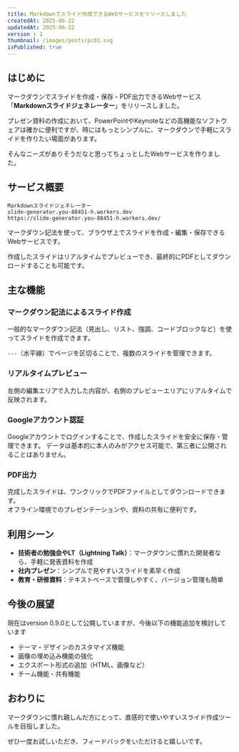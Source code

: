 ```yaml
---
title: Markdownでスライド作成できるWebサービスをリリースしました
createdAt: 2025-06-22
updatedAt: 2025-06-22
version : 1
thumbnail: /images/posts/pc01.svg
isPublished: true
---
```


## はじめに
マークダウンでスライドを作成・保存・PDF出力できるWebサービス「**Markdownスライドジェネレーター**」をリリースしました。

プレゼン資料の作成において、PowerPointやKeynoteなどの高機能なソフトウェアは確かに便利ですが、時にはもっとシンプルに、マークダウンで手軽にスライドを作りたい場面があります。

そんなニーズがありそうだなと思ってちょっとしたWebサービスを作りました。

## サービス概要
```Link
Markdownスライドジェネレーター
slide-generator.you-88451-h.workers.dev
https://slide-generator.you-88451-h.workers.dev/
```

マークダウン記法を使って、ブラウザ上でスライドを作成・編集・保存できるWebサービスです。

作成したスライドはリアルタイムでプレビューでき、最終的にPDFとしてダウンロードすることも可能です。

## 主な機能

### マークダウン記法によるスライド作成
一般的なマークダウン記法（見出し、リスト、強調、コードブロックなど）を使ってスライドを作成できます。

`---`（水平線）でページを区切ることで、複数のスライドを管理できます。

### リアルタイムプレビュー
左側の編集エリアで入力した内容が、右側のプレビューエリアにリアルタイムで反映されます。

### Googleアカウント認証
Googleアカウントでログインすることで、作成したスライドを安全に保存・管理できます。
データは基本的に本人のみがアクセス可能で、第三者に公開されることはありません。

### PDF出力
完成したスライドは、ワンクリックでPDFファイルとしてダウンロードできます。  
オフライン環境でのプレゼンテーションや、資料の共有に便利です。

## 利用シーン

- **技術者の勉強会やLT（Lightning Talk）**：マークダウンに慣れた開発者なら、手軽に発表資料を作成
- **社内プレゼン**：シンプルで見やすいスライドを素早く作成
- **教育・研修資料**：テキストベースで管理しやすく、バージョン管理も簡単

## 今後の展望
現在はversion 0.9.0として公開していますが、今後以下の機能追加を検討しています

- テーマ・デザインのカスタマイズ機能
- 画像の埋め込み機能の強化
- エクスポート形式の追加（HTML、画像など）
- チーム機能・共有機能

## おわりに
マークダウンに慣れ親しんだ方にとって、直感的で使いやすいスライド作成ツールを目指しました。

ぜひ一度お試しいただき、フィードバックをいただけると嬉しいです。
